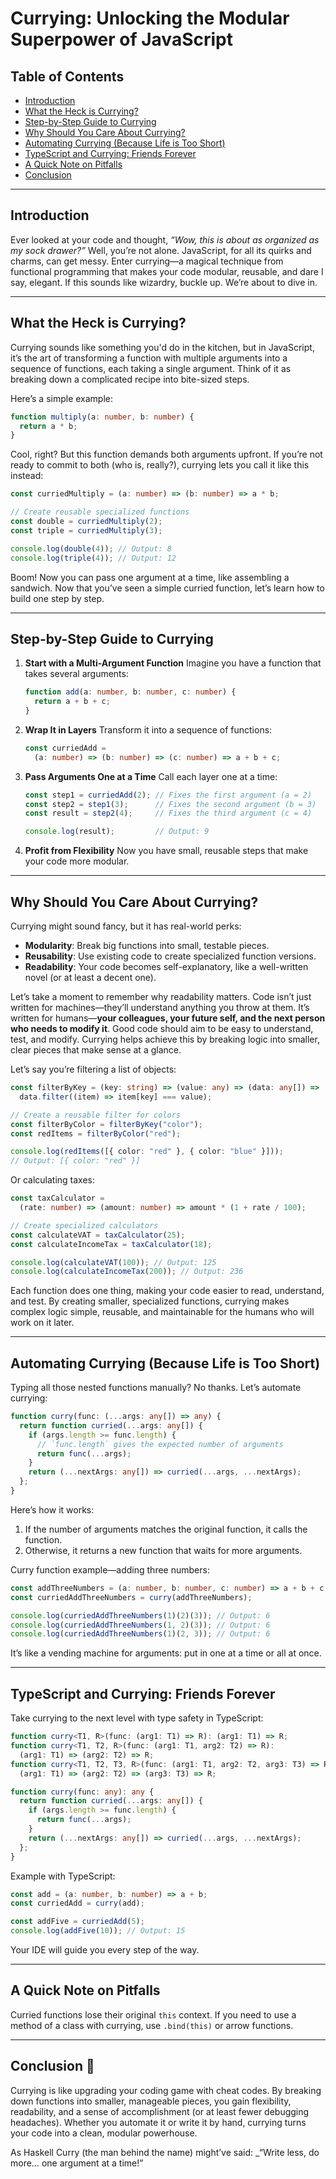 # Currying: Unlocking the Modular Superpower of JavaScript

## **Table of Contents**  
- [Introduction](#intro)  
- [What the Heck is Currying?](#what-is-currying)  
- [Step-by-Step Guide to Currying](#step-by-step)  
- [Why Should You Care About Currying?](#why-currying)  
- [Automating Currying (Because Life is Too Short)](#automating-curry)  
- [TypeScript and Currying: Friends Forever](#typescript)  
- [A Quick Note on Pitfalls](#pitfalls)  
- [Conclusion](#conclusion)  

---

<a id="intro"></a>
## **Introduction**  
Ever looked at your code and thought, _“Wow, this is about as organized as my sock drawer?”_ Well, you’re not alone. JavaScript, for all its quirks and charms, can get messy. Enter currying—a magical technique from functional programming that makes your code modular, reusable, and dare I say, elegant. If this sounds like wizardry, buckle up. We’re about to dive in.

---

<a id="what-is-currying"></a>
## **What the Heck is Currying?**  
Currying sounds like something you'd do in the kitchen, but in JavaScript, it’s the art of transforming a function with multiple arguments into a sequence of functions, each taking a single argument. Think of it as breaking down a complicated recipe into bite-sized steps.

Here’s a simple example:

```typescript
function multiply(a: number, b: number) {
  return a * b;
}
```

Cool, right? But this function demands both arguments upfront. If you’re not ready to commit to both (who is, really?), currying lets you call it like this instead:

```typescript
const curriedMultiply = (a: number) => (b: number) => a * b;

// Create reusable specialized functions
const double = curriedMultiply(2);
const triple = curriedMultiply(3);

console.log(double(4)); // Output: 8
console.log(triple(4)); // Output: 12
```

Boom! Now you can pass one argument at a time, like assembling a sandwich. Now that you’ve seen a simple curried function, let’s learn how to build one step by step.

---

<a id="step-by-step"></a>
## **Step-by-Step Guide to Currying**  

1. **Start with a Multi-Argument Function**
    Imagine you have a function that takes several arguments:  

    ```typescript
    function add(a: number, b: number, c: number) {
      return a + b + c;
    }
    ```  

2. **Wrap It in Layers**
    Transform it into a sequence of functions:  

    ```typescript
    const curriedAdd = 
      (a: number) => (b: number) => (c: number) => a + b + c;
    ```

3. **Pass Arguments One at a Time**
    Call each layer one at a time:  

    ```typescript
    const step1 = curriedAdd(2); // Fixes the first argument (a = 2)
    const step2 = step1(3);      // Fixes the second argument (b = 3)
    const result = step2(4);     // Fixes the third argument (c = 4)

    console.log(result);         // Output: 9
    ```

4. **Profit from Flexibility**
    Now you have small, reusable steps that make your code more modular.

---

<a id="why-currying"></a>
## **Why Should You Care About Currying?**  
Currying might sound fancy, but it has real-world perks:  

- **Modularity**: Break big functions into small, testable pieces.  
- **Reusability**: Use existing code to create specialized function versions.  
- **Readability**: Your code becomes self-explanatory, like a well-written novel (or at least a decent one).  

Let’s take a moment to remember why readability matters. Code isn’t just written for machines—they’ll understand anything you throw at them. It’s written for humans—**your colleagues, your future self, and the next person who needs to modify it**. Good code should aim to be easy to understand, test, and modify. Currying helps achieve this by breaking logic into smaller, clear pieces that make sense at a glance.

Let’s say you’re filtering a list of objects:  

```typescript
const filterByKey = (key: string) => (value: any) => (data: any[]) =>
  data.filter((item) => item[key] === value);

// Create a reusable filter for colors
const filterByColor = filterByKey("color");
const redItems = filterByColor("red");

console.log(redItems([{ color: "red" }, { color: "blue" }])); 
// Output: [{ color: "red" }]
```

Or calculating taxes:  

```typescript
const taxCalculator = 
  (rate: number) => (amount: number) => amount * (1 + rate / 100);

// Create specialized calculators
const calculateVAT = taxCalculator(25); 
const calculateIncomeTax = taxCalculator(18);

console.log(calculateVAT(100)); // Output: 125
console.log(calculateIncomeTax(200)); // Output: 236
```

Each function does one thing, making your code easier to read, understand, and test. By creating smaller, specialized functions, currying makes complex logic simple, reusable, and maintainable for the humans who will work on it later.

---

<a id="automating-curry"></a>
## **Automating Currying (Because Life is Too Short)**  

Typing all those nested functions manually? No thanks. Let’s automate currying:

```typescript
function curry(func: (...args: any[]) => any) {
  return function curried(...args: any[]) {
    if (args.length >= func.length) {
      // `func.length` gives the expected number of arguments
      return func(...args); 
    }
    return (...nextArgs: any[]) => curried(...args, ...nextArgs); 
  };
}
```

Here’s how it works:  

1. If the number of arguments matches the original function, it calls the function.  
2. Otherwise, it returns a new function that waits for more arguments.  

Curry function example—adding three numbers:

```typescript
const addThreeNumbers = (a: number, b: number, c: number) => a + b + c;
const curriedAddThreeNumbers = curry(addThreeNumbers);

console.log(curriedAddThreeNumbers(1)(2)(3)); // Output: 6
console.log(curriedAddThreeNumbers(1, 2)(3)); // Output: 6
console.log(curriedAddThreeNumbers(1)(2, 3)); // Output: 6
```

It’s like a vending machine for arguments: put in one at a time or all at once.

---

<a id="typescript"></a>
## **TypeScript and Currying: Friends Forever**  

Take currying to the next level with type safety in TypeScript:  

```typescript
function curry<T1, R>(func: (arg1: T1) => R): (arg1: T1) => R;
function curry<T1, T2, R>(func: (arg1: T1, arg2: T2) => R): 
  (arg1: T1) => (arg2: T2) => R;
function curry<T1, T2, T3, R>(func: (arg1: T1, arg2: T2, arg3: T3) => R): 
  (arg1: T1) => (arg2: T2) => (arg3: T3) => R;

function curry(func: any): any {
  return function curried(...args: any[]) {
    if (args.length >= func.length) {
      return func(...args);
    }
    return (...nextArgs: any[]) => curried(...args, ...nextArgs);
  };
}
```

Example with TypeScript:

```typescript
const add = (a: number, b: number) => a + b;
const curriedAdd = curry(add);

const addFive = curriedAdd(5);
console.log(addFive(10)); // Output: 15
```

Your IDE will guide you every step of the way.

---

<a id="pitfalls"></a>
## **A Quick Note on Pitfalls**  
Curried functions lose their original `this` context. If you need to use a method of a class with currying, use `.bind(this)` or arrow functions.

---

<a id="conclusion"></a>
## **Conclusion 🧩**  

Currying is like upgrading your coding game with cheat codes. By breaking down functions into smaller, manageable pieces, you gain flexibility, readability, and a sense of accomplishment (or at least fewer debugging headaches). Whether you automate it or write it by hand, currying turns your code into a clean, modular powerhouse.  

As Haskell Curry (the man behind the name) might’ve said: _“Write less, do more… one argument at a time!”
